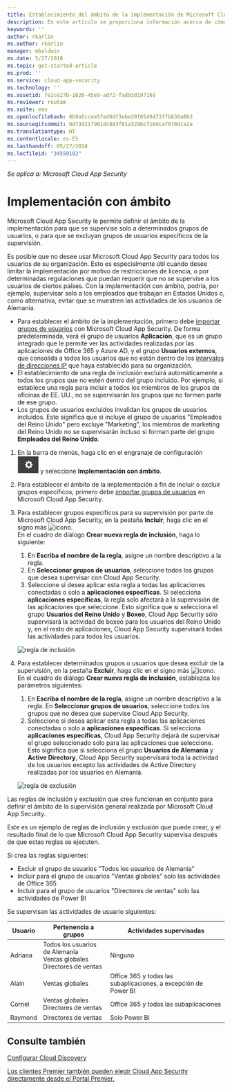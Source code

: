 ```yaml
---
title: Establecimiento del ámbito de la implementación de Microsoft Cloud App Security | Microsoft Docs
description: En este artículo se proporciona información acerca de cómo definir el ámbito de la implementación de Cloud App Security, incluyendo o excluyendo usuarios o grupos específicos.
keywords: ''
author: rkarlin
ms.author: rkarlin
manager: mbaldwin
ms.date: 5/27/2018
ms.topic: get-started-article
ms.prod: ''
ms.service: cloud-app-security
ms.technology: ''
ms.assetid: fe2ce27b-1020-45e9-ad72-fad93d197169
ms.reviewer: reutam
ms.suite: ems
ms.openlocfilehash: 0b9a5ccee5fed0df3ebe29f8549473ffbb36a0b3
ms.sourcegitcommit: 0d73d21f961dc883f01a329bcf16dcaf070dca2a
ms.translationtype: HT
ms.contentlocale: es-ES
ms.lasthandoff: 05/27/2018
ms.locfileid: "34559102"
---
```

*Se aplica a: Microsoft Cloud App Security*


# Implementación con ámbito <a name="scoped-deployment"></a> 

Microsoft Cloud App Security le permite definir el ámbito de la implementación para que se supervise solo a determinados grupos de usuarios, o para que se excluyan grupos de usuarios específicos de la supervisión.

Es posible que no desee usar Microsoft Cloud App Security para todos los usuarios de su organización. Esto es especialmente útil cuando desee limitar la implementación por motivo de restricciones de licencia, o por determinadas regulaciones que puedan requerir que no se supervise a los usuarios de ciertos países. Con la implementación con ámbito, podría, por ejemplo, supervisar solo a los empleados que trabajan en Estados Unidos o, como alternativa, evitar que se muestren las actividades de los usuarios de Alemania. 

- Para establecer el ámbito de la implementación, primero debe [importar grupos de usuarios](user-groups.md) con Microsoft Cloud App Security. De forma predeterminada, verá el grupo de usuarios **Aplicación**, que es un grupo integrado que le permite ver las actividades realizadas por las aplicaciones de Office 365 y Azure AD, y el grupo **Usuarios externos**, que consolida a todos los usuarios que no están dentro de los [intervalos de direcciones IP](ip-tags.md) que haya establecido para su organización.
- El establecimiento de una regla de inclusión excluirá automáticamente a todos los grupos que no estén dentro del grupo incluido. Por ejemplo, si establece una regla para incluir a todos los miembros de los grupos de oficinas de EE. UU., no se supervisarán los grupos que no formen parte de ese grupo.
- Los grupos de usuarios excluidos invalidan los grupos de usuarios incluidos. Esto significa que si incluye el grupo de usuarios "Empleados del Reino Unido" pero excluye "Marketing", los miembros de marketing del Reino Unido no se supervisarán incluso si forman parte del grupo **Empleados del Reino Unido**.

1. En la barra de menús, haga clic en el engranaje de configuración ![icono de configuración](./media/settings-icon.png "icono de configuración") y seleccione **Implementación con ámbito**.  

2. Para establecer el ámbito de la implementación a fin de incluir o excluir grupos específicos, primero debe [importar grupos de usuarios](user-groups.md) en Microsoft Cloud App Security. 

3. Para establecer grupos específicos para su supervisión por parte de Microsoft Cloud App Security, en la pestaña **Incluir**, haga clic en el signo más ![icono](./media/plus-icon.png). <br>En el cuadro de diálogo **Crear nueva regla de inclusión**, haga lo siguiente:

    1. En **Escriba el nombre de la regla**, asigne un nombre descriptivo a la regla.
    2. En **Seleccionar grupos de usuarios**, seleccione todos los grupos que desea supervisar con Cloud App Security.
    3. Seleccione si desea aplicar esta regla a todas las aplicaciones conectadas o solo a **aplicaciones específicas**. Si selecciona **aplicaciones específicas**, la regla solo afectará a la supervisión de las aplicaciones que seleccione. Esto significa que si selecciona el grupo **Usuarios del Reino Unido** y **Boxeo**, Cloud App Security sólo supervisará la actividad de boxeo para los usuarios del Reino Unido y, en el resto de aplicaciones, Cloud App Security supervisará todas las actividades para todos los usuarios.
     
     ![regla de inclusión](./media/include-rule.png)

4. Para establecer determinados grupos o usuarios que desea excluir de la supervisión, en la pestaña **Excluir**, haga clic en el signo más ![icono](./media/plus-icon.png). <br>En el cuadro de diálogo **Crear nueva regla de inclusión**, establezca los parámetros siguientes:

    1. En **Escriba el nombre de la regla**, asigne un nombre descriptivo a la regla.
    En **Seleccionar grupos de usuarios**, seleccione todos los grupos que no desea que supervise Cloud App Security.
    2. Seleccione si desea aplicar esta regla a todas las aplicaciones conectadas o solo a **aplicaciones específicas**. Si selecciona **aplicaciones específicas**, Cloud App Security dejará de supervisar el grupo seleccionado solo para las aplicaciones que seleccione. Esto significa que si selecciona el grupo **Usuarios de Alemania** y **Active Directory**, Cloud App Security supervisará toda la actividad de los usuarios excepto las actividades de Active Directory realizadas por los usuarios en Alemania.
    
    ![regla de exclusión](./media/exclude-rule.png)

Las reglas de inclusión y exclusión que cree funcionan en conjunto para definir el ámbito de la supervisión general realizada por Microsoft Cloud App Security.

Este es un ejemplo de reglas de inclusión y exclusión que puede crear, y el resultado final de lo que Microsoft Cloud App Security supervisa después de que estas reglas se ejecuten.

Si crea las reglas siguientes:

- Excluir el grupo de usuarios "Todos los usuarios de Alemania"
- Incluir para el grupo de usuarios "Ventas globales" solo las actividades de Office 365
- Incluir para el grupo de usuarios "Directores de ventas" solo las actividades de Power BI

Se supervisan las actividades de usuario siguientes:

|Usuario|Pertenencia a grupos|Actividades supervisadas|
|----|----|----|
|Adriana|Todos los usuarios de Alemania<br>Ventas globales<br>Directores de ventas|Ninguno|
|Alain|Ventas globales|Office 365 y todas las subaplicaciones, a excepción de Power BI|
|Cornel|Ventas globales<br>Directores de ventas|Office 365 y todas las subaplicaciones|
|Raymond|Directores de ventas|Solo Power BI|


  
    
## <a name="see-also"></a>Consulte también  
[Configurar Cloud Discovery](set-up-cloud-discovery.md)   

[Los clientes Premier también pueden elegir Cloud App Security directamente desde el Portal Premier.](https://premier.microsoft.com/)  
  
  